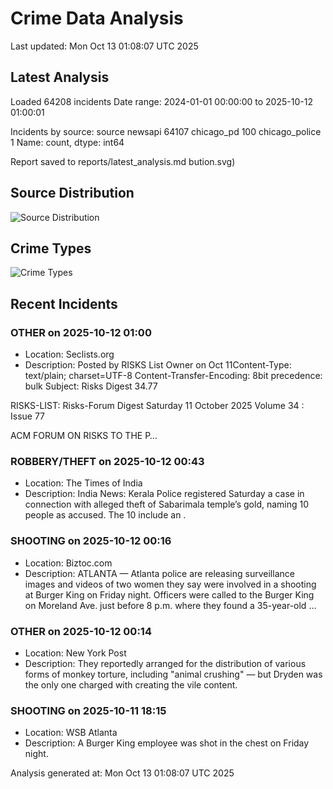 # Crime Data Analysis
Last updated: Mon Oct 13 01:08:07 UTC 2025

## Latest Analysis

Loaded 64208 incidents
Date range: 2024-01-01 00:00:00 to 2025-10-12 01:00:01

Incidents by source:
source
newsapi           64107
chicago_pd          100
chicago_police        1
Name: count, dtype: int64

Report saved to reports/latest_analysis.md
bution.svg)

## Source Distribution
![Source Distribution](images/source_distribution.svg)

## Crime Types
![Crime Types](images/crime_types.svg)

## Recent Incidents

### OTHER on 2025-10-12 01:00
- Location: Seclists.org
- Description: Posted by RISKS List Owner on Oct 11Content-Type: text/plain; charset=UTF-8
Content-Transfer-Encoding: 8bit
precedence: bulk
Subject: Risks Digest 34.77

RISKS-LIST: Risks-Forum Digest Saturday 11 October 2025 Volume 34 : Issue 77

ACM FORUM ON RISKS TO THE P…


### ROBBERY/THEFT on 2025-10-12 00:43
- Location: The Times of India
- Description: India News: Kerala Police registered Saturday a case in connection with alleged theft of Sabarimala temple’s gold, naming 10 people as accused. The 10 include an .


### SHOOTING on 2025-10-12 00:16
- Location: Biztoc.com
- Description: ATLANTA — Atlanta police are releasing surveillance images and videos of two women they say were involved in a shooting at Burger King on Friday night.
Officers were called to the Burger King on Moreland Ave. just before 8 p.m. where they found a 35-year-old …


### OTHER on 2025-10-12 00:14
- Location: New York Post
- Description: They reportedly arranged for the distribution of various forms of monkey torture, including "animal crushing" — but Dryden was the only one charged with creating the vile content.


### SHOOTING on 2025-10-11 18:15
- Location: WSB Atlanta
- Description: A Burger King employee was shot in the chest on Friday night.

Analysis generated at: Mon Oct 13 01:08:07 UTC 2025
